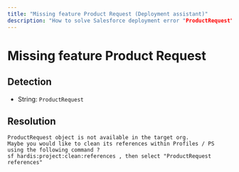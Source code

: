 ```yaml
---
title: "Missing feature Product Request (Deployment assistant)"
description: "How to solve Salesforce deployment error "ProductRequest""
---
```

<!-- markdownlint-disable MD013 -->
# Missing feature Product Request

## Detection

- String: `ProductRequest`

## Resolution

```shell
ProductRequest object is not available in the target org.
Maybe you would like to clean its references within Profiles / PS using the following command ?
sf hardis:project:clean:references , then select "ProductRequest references"
```
